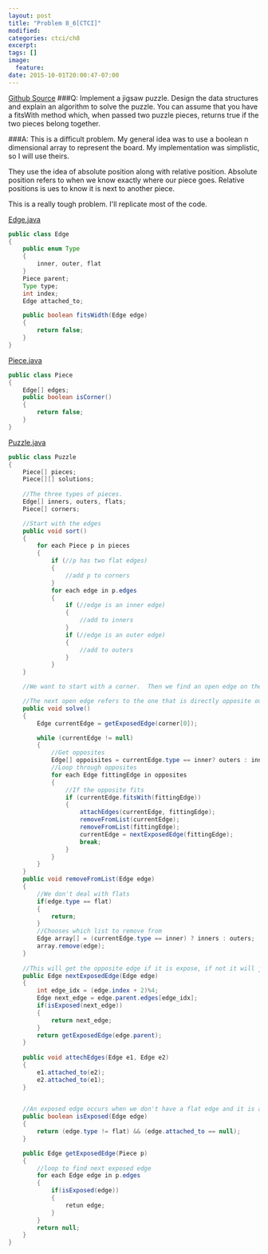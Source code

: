 ```yaml
---
layout: post
title: "Problem 8_6[CTCI]"
modified:
categories: ctci/ch8
excerpt:
tags: []
image:
  feature:
date: 2015-10-01T20:00:47-07:00
---
```

[Github Source](https://github.com/patricknyu/CtCInterview/tree/master/ch_8/8_6)
###Q:
Implement a jigsaw puzzle.  Design the data structures and explain an algorithm to solve the puzzle.  You can assume that you have a fitsWith method which, when passed two puzzle pieces, returns true if the two pieces belong together.

###A:
This is a difficult problem.  My general idea was to use a boolean n dimensional array to represent the board.  My implementation was simplistic, so I will use theirs.

They use the idea of absolute position along with relative position.  Absolute position refers to when we know exactly where our piece goes.  Relative positions is ues to know it is next to another piece.

This is a really tough problem.  I'll replicate most of the code.

[Edge.java](https://github.com/patricknyu/CtCInterview/blob/master/ch_8/8_6/Edge.java)

```java
public class Edge
{
	public enum Type
	{
		inner, outer, flat
	}
	Piece parent;
	Type type;
	int index;
	Edge attached_to;

	public boolean fitsWidth(Edge edge)
	{
		return false;
	}
}
```

[Piece.java](https://github.com/patricknyu/CtCInterview/blob/master/ch_8/8_6/Piece.java)

```java
public class Piece
{
	Edge[] edges;
	public boolean isCorner()
	{
		return false;
	}
}
```

[Puzzle.java](https://github.com/patricknyu/CtCInterview/blob/master/ch_8/8_6/Puzzle.java)

```java
public class Puzzle
{
	Piece[] pieces;
	Piece[][] solutions;
	
	//The three types of pieces.
	Edge[] inners, outers, flats;
	Piece[] corners;

	//Start with the edges
	public void sort()
	{
		for each Piece p in pieces
		{
			if (//p has two flat edges)
			{
				//add p to corners
			}
			for each edge in p.edges
			{
				if (//edge is an inner edge)
				{
					//add to inners
				}
				if (//edge is an outer edge)
				{
					//add to outers
				}
			}
	}

	//We want to start with a corner.  Then we find an open edge on the corner and try to match it with an open piece.  Once finding the match, we attach the edge, remove the edge from our list of edges and find the next open edge.

	//The next open edge refers to the one that is directly opposite our current edge, given that is available.  If it is not available, then the next edge can be any edge.  This makes a spiral.
	public void solve()
	{
		Edge currentEdge = getExposedEdge(corner[0]);

		while (currentEdge != null)
		{
			//Get opposites
			Edge[] oppoisites = currentEdge.type == inner? outers : inners;
			//Loop through opposites
			for each Edge fittingEdge in opposites
			{
				//If the opposite fits
				if (currentEdge.fitsWith(fittingEdge))
				{
					attachEdges(currentEdge, fittingEdge);
					removeFromList(currentEdge);
					removeFromList(fittingEdge);
					currentEdge = nextExposedEdge(fittingEdge);
					break;
				}
			}
		}
	}
	public void removeFromList(Edge edge)
	{
		//We don't deal with flats
		if(edge.type == flat)
		{
			return;
		}
		//Chooses which list to remove from
		Edge array[] = (currentEdge.type == inner) ? inners : outers;
		array.remove(edge);
	}
	
	//This will get the opposite edge if it is expose, if not it will just get the next exposed one.
	public Edge nextExposedEdge(Edge edge)
	{
		int edge_idx = (edge.index + 2)%4;
		Edge next_edge = edge.parent.edges[edge_idx];
		if(isExposed(next_edge))
		{
			return next_edge;
		}
		return getExposedEdge(edge.parent);
	}
	
	public void attechEdges(Edge e1, Edge e2)
	{
		e1.attached_to(e2);
		e2.attached_to(e1);
	}
	

	//An exposed edge occurs when we don't have a flat edge and it is attached to nothing.
	public boolean isExposed(Edge edge)
	{
		return (edge.type != flat) && (edge.attached_to == null);
	}

	public Edge getExposedEdge(Piece p)
	{
		//loop to find next exposed edge
		for each Edge edge in p.edges
		{
			if(isExposed(edge))
			{
				retun edge;
			}
		}
		return null;
	}
}
```

